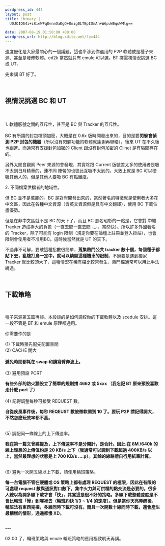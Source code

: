 ```yaml
--- 
wordpress_id: 444
layout: post
title: !binary |
  UDJQIOS4i+i8ieWFqOenmOaKgO+8mig0LTEpIOmAn+W6puWEquWMlg==

date: 2007-08-19 01:50:00 +08:00
wordpress_url: http://blog.xdite.net/?p=444
---
```

<p>速度優化是大家最關心的一個議題。這也牽涉到你選用的 P2P 軟體或是種子來源、甚至是發佈軟體。ed2k 當然就只有 emule 可以選。BT 擇需視情況挑選 BC 或 UT。</p>
<p>先來講 BT 好了。</p>
<br/><h2>視情況挑選 BC 和 UT</h2>
<br/><br/>1. 軟體版號之間的互斥性，甚至是 BC 與 Tracker 的互斥性。<br/><br/>BC 有所謂的封包檔頭加密，大概是在 0.6x 版時開發出來的，目的是要<strong>閃躲會偵測 P2P 封包的機器</strong>（所以沒有閃躲功能的軟體就謝謝再聯絡），後來 UT 在不久後也跟進。而通常有支援封包加密的 Client 跟沒有封包加密的 Clinet 是有隔閡存在的。<br/><p>另外太閒會觀察 Peer 來源的會發現，其實除跟 Current 版號差太多的使用者是吸不太到日月精華的，連不同 陣營的也彼此互吸不太到的。大致上就是 BC 可以硬吸其他人的，但是其他人要吸 BC 有點難度。</p>
<p>2. 不同檔案供檔者的地域性。</p>
<p>但 BC 並不是萬能的。BC 是對岸開發出來的，當然著名的特徵就是使用者大多在中文區，因此在各種中文資源（含英文資源但是具有中文翻譯），使用 BC 下載佔盡優勢。</p>
<p>但是在非中文區就不是 BC 的天下了，而且 BC 惡名昭彰的一點是，它會對 中繼 Tracker 造成極大的負擔（一直去問一直去問 -_-，當然快）。所以許多外國著名的 Tracker，除了可能有 login 限制（規定你要在論壇上註冊並登入掛站），也會限制會使用者不准用BC。這時候當然就是 UT 的天下。</p>
<p>不過非不可解，要破這種招數很簡單，<strong>蒐集熱門公共 tracker 數十個，每個種子都貼下去，亂槍打鳥一定中，就可以繞開這種機車的限制</strong>。不過要是遇到獨家 Tracker 就比較頭大了，這種情況在稀有檔比較常發生，熱門檔通常可以用此手法繞過。</p>
<p><br/></p>
<h2>下載策略</h2>
<p><br/></p>
<p>種子來源第五篇再談。本段談的是如何調校你的下載軟體以及 scedule 安排。這一段不管是 BT 和 emule 原理都通用。</p>
<p>你需要作的是</p>
<p>(1) 下載時預先配先配置空間<br/>(2) CACHE 開大<br/><br/><strong>避免時間都耗在 swap 和讀寫臂奔波上。<br/></strong><br/>(3) 避用預設 PORT</p>
<p><strong>有些外部的防火牆設立了簡單的規則擋 4662 或 5xxx （我忘記 BT 原來預設喜歡走什麼 port 了）<br/></strong><br/>(4) 記得調整每秒可接受 REQUEST 數。</p>
<p><strong>自從疾風事件後，每秒 REQEUST 數被微軟調到 10 了。要玩 P2P 請記得調大，不然怎麼玩效率都不高。</strong></p>
<p><br/>(5) 調配同一條線上的上下傳速率。</p>
<p><strong>我在第一篇文曾經提及，上下傳速率不是分開計，是合計。因此 在 8M /640k 的線上理想的上傳值約是 20 KB/s 上下（我通常可以調到下載超過 400KB/s 以上，當然最理想的狀態是上 700 KB/s ...:p）。其餘的線路請自行用紙筆計算。</strong></p>
<p><br/>(6) 避免一次開五線以上下載，請使用輪班策略。</p>
<strong><p>每一台電腦不管在硬體或 OS 策略上都有處理 REQUEST 的極限，因此在有限的可處理 request 數與通訊對口數下，集中火力與可供檔的點交流是必要的。很多人總以為開多線下載才會「快」，其實這是很不好的策略。多線下載整體速度是不會比輪班「慢」到哪裡去（輪班約快 1/3 ~ 1/4 的速度）。但是當你天亮睡醒後，輪班法有東西完檔，多線同時下載可沒有。而且一次開數十線同時下載，還會產生最糟糕的情形，通通都慢 XD。</p></strong>
<p><br/>---</p>
<p>02:00 了，輪班策略與 emule 輪班策略的應用極致明天再講。</p>
